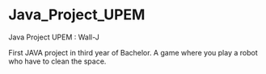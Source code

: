 # Java_Project_UPEM
Java Project UPEM : Wall-J

First JAVA project in third year of Bachelor. A game where you play a robot who have to clean the space.
